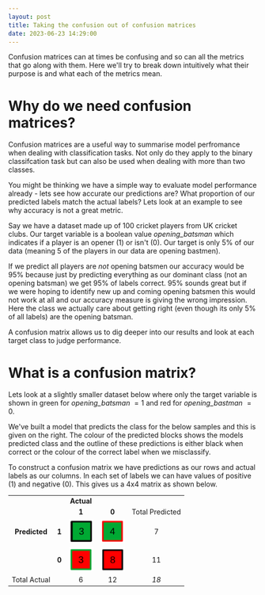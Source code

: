 ```yaml
---
layout: post
title: Taking the confusion out of confusion matrices
date: 2023-06-23 14:29:00
---
```


Confusion matrices can at times be confusing and so can all the metrics that go along with them. Here we'll try to break down intuitively what their purpose is and what each of the metrics mean.


# Why do we need confusion matrices?


Confusion matrices are a useful way to summarise model perfromance when dealing with classification tasks. Not only do they apply to the binary classifcation task but can also be used when dealing with more than two classes.

You might be thinking we have a simple way to evaluate model performance already - lets see how accurate our predictions are? What proportion of our predicted labels match the actual labels? Lets look at an example to see why accuracy is not a great metric.

Say we have a dataset made up of 100 cricket players from UK cricket clubs. Our target variable is a boolean value *opening_batsman*  which indicates if a player is an opener (1) or isn't (0). Our target is only 5% of our data (meaning 5 of the players in our data are opening bastmen).

If we predict all players are *not* opening batsmen our accuracy would be 95% because just by predicting everything as our dominant class (not an opening batsman) we get 95% of labels correct. 95% sounds great but if we were hoping to identify new up and coming opening batsmen this would not work at all and our accuracy measure is giving the wrong impression. Here the class we actually care about getting right (even though its only 5% of all labels) are the opening batsman.

A confusion matrix allows us to dig deeper into our results and look at each target class to judge performance.

# What is a confusion matrix?

Lets look at a slightly smaller dataset below where only the target variable is shown in green for *opening_batsman* $=1$ and red for *opening_bastman* $=0$.

We've built a model that predicts the class for the below samples and this is given on the right. The colour of the predicted blocks shows the models predicted class and the outline of these predictions is either black when correct or the colour of the correct label when we misclassify.

To construct a confusion matrix we have predictions as our rows and actual labels as our columns. In each set of labels we can have values of positive (1) and negative (0). This gives us a 4x4 matrix as shown below.



|                   |           |           |           |                   |
|:-:                |:-:        |:-:        |:-:        |:-:                |
|                   |           | **Actual**           ||                   |
|                   |           |   **1**   |  **0**    | Total Predicted   |
|  **Predicted**    |  **1**    | <img src="../assets/img/tp.png" alt="drawing" style="width:50px;"/>       | <img src="../assets/img/fp.png" alt="drawing" style="width:50px;"/>         |  7                |
|                   |  **0**    | <img src="../assets/img/fn.png" alt="drawing" style="width:50px;"/>        | <img src="../assets/img/tn.png" alt="drawing" style="width:50px;"/>        | 11                |
|  Total Actual     |           | 6         | 12        | *18*              |


